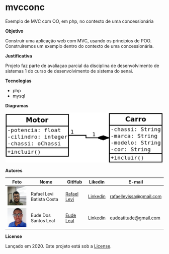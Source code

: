 # mvcconc
Exemplo de MVC com OO, em php, no contexto de uma concessionária

**Objetivo**

Construir uma aplicação web com MVC, usando os princípios de POO. Construiremos um exemplo dentro do contexto de uma concessionária.

**Justificativa**

Projeto faz parte de avaliaçao parcial da disciplina de desenvolvimento de sistemas 1 do curso de desenvolvimento de sistema do senai.

**Tecnologias**

- php
- mysql

**Diagramas**

<img src="./doc/Diagrama-Classes.png" width="500px">

**Autores**

Foto | Nome | GitHub | Likedin | E-mail
---- | ---- | ------ | ------- | ------
<img src="./doc/levi.jpg" width="100px">  | Rafael Levi Batista Costa | [Rafael Levi](https://github.com/rafaellevissa) | [Linkedin](https://www.linkedin.com/in/rafaellevissa/) | rafaellevissa@gmail.com
<img src="./doc/Eude Leal.jpg" width="100px">  | Eude Dos Santos Leal | [Eude Leal](https://github.com/eudeleal) | [Linkedin](https://www.linkedin.com/in/eude-leal-0223931ab) | eudeatitude@gmail.com

**License**

Lançado em 2020.
Este projeto está sob a [License](https://github.com/rafaellevissa/mvcconc/blob/master/LICENSE).
